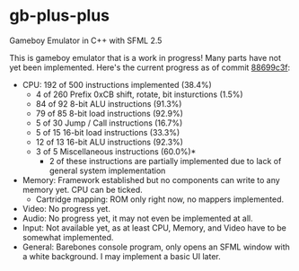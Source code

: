# gb-plus-plus
Gameboy Emulator in C++ with SFML 2.5

This is gameboy emulator that is a work in progress! Many parts have not yet been implemented. Here's the current progress as of commit [88699c3f](https://github.com/dfrias100/gb-plus-plus/commit/88699c3f2ad538a7590f4331c529449beb47d761):
* CPU: 192 of 500 instructions implemented (38.4%)
	-  4 of 260 Prefix 0xCB shift, rotate, bit insturctions (1.5%)
	- 84 of 92 8-bit ALU instructions (91.3%)
	- 79 of 85 8-bit load instructions (92.9%)
	-  5 of 30 Jump / Call instructions (16.7%)
	-  5 of 15 16-bit load instructions (33.3%)
	- 12 of 13 16-bit ALU instructions (92.3%)
	-  3 of 5 Miscellaneous instructions (60.0%)*
		- 2 of these instructions are partially implemented due to lack of general system implementation
* Memory: Framework established but no components can write to any memory yet. CPU can be ticked.
  - Cartridge mapping: ROM only right now, no mappers implemented.
* Video: No progress yet.
* Audio: No progress yet, it may not even be implemented at all.
* Input: Not available yet, as at least CPU, Memory, and Video have to be somewhat implemented.
* General: Barebones console program, only opens an SFML window with a white background. I may implement a basic UI later.
